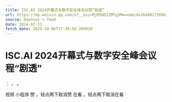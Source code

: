 ```yaml
---
title: ISC.AI 2024开幕式与数字安全峰会议程“剧透”
url: https://mp.weixin.qq.com/s?__biz=MjM5ODI2MTg3Mw==&mid=2649817569&idx=2&sn=cfb37e30c29202e842b7023071ea3a6f
source: Doonsec's feed
date: 2024-07-31
fetch_date: 2025-10-06T17:39:56.309020
---
```


# ISC.AI 2024开幕式与数字安全峰会议程“剧透”

：
，
。

视频
小程序
赞
，轻点两下取消赞
在看
，轻点两下取消在看